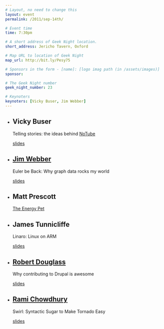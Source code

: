 ```yaml
---
# Layout, no need to change this
layout: event
permalink: /2011/sep-14th/

# Event time
time: 7:30pm

# A short address of Geek Night location. 
short_address: Jericho Tavern, Oxford

# Map URL to location of Geek Night
map_url: http://bit.ly/Pesy75

# Sponsors in the form - [name]: [logo imag path (in /assets/images)]
sponsor: 

# The Geek Night number
geek_night_number: 23

# Keynoters
keynoters: [Vicky Buser, Jim Webber]
---
```

<ul class="keynotes">
<li><h2>Vicky Buser</h2><p>Telling stories: the ideas behind <a href="http://notube.tv/">NoTube</a></p> <div class="downloads"><a href="http://media.ogn.s3.amazonaws.com/keynote-VickyBuser.pdf">slides</a></div></li>
<li><h2><a href="http://jimwebber.org/shortbio.html">Jim Webber</a></h2><p>Euler be Back: Why graph data rocks my world</p> <div class="downloads"><a href="http://media.ogn.s3.amazonaws.com/keynote-JimWebber.pdf">slides</a></div></li>
</ul>

<ul>
<li><h2>Matt Prescott</h2><p><a href="http://www.e-day.org.uk/">The Energy Pet</a></p> </li>
<li><h2>James Tunnicliffe</h2><p>Linaro: Linux on ARM</p> <div class="downloads"><a href="http://media.ogn.s3.amazonaws.com/microslot-JamesTunnicliffe.odp">slides</a></div></li>
<li><h2><a href="http://twitter.com/robertdouglass">Robert Douglass</a></h2><p>Why contributing to Drupal is awesome</p>  <div class="downloads"><a href="http://media.ogn.s3.amazonaws.com/microslot-RobertDouglass.pdf">slides</a></div></li>
<li><h2> <a href="http://necaris.net">Rami Chowdhury</a></h2><p>Swirl: Syntactic Sugar to Make Tornado Easy</p> <div class="downloads"><a href="http://media.ogn.s3.amazonaws.com/microslot-RamiChowdhury.tgz">slides</a></div></li>
</ul>
